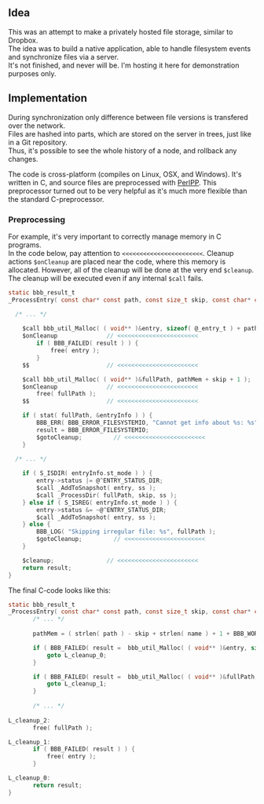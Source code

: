 ## Idea

This was an attempt to make a privately hosted file storage, similar to Dropbox.  
The idea was to build a native application, able to handle filesystem events and synchronize files via a server.  
It's not finished, and never will be. I'm hosting it here for demonstration purposes only.

## Implementation

During synchronization only difference between file versions is transfered over the network.  
Files are hashed into parts, which are stored on the server in trees, just like in a Git repository.  
Thus, it's possible to see the whole history of a node, and rollback any changes.

The code is cross-platform (compiles on Linux, OSX, and Windows). It's written in C, and source files are preprocessed with [PerlPP](https://github.com/d-ash/perlpp). This preprocessor turned out to be very helpful as it's much more flexible than the standard C-preprocessor.

### Preprocessing

For example, it's very important to correctly manage memory in C programs.  
In the code below, pay attention to `<<<<<<<<<<<<<<<<<<<<<<<`. Cleanup actions `$onCleanup` are placed near the code, where this memory is allocated. However, all of the cleanup will be done at the very end `$cleanup`. The cleanup will be executed even if any internal `$call` fails.

```C
static bbb_result_t
_ProcessEntry( const char* const path, const size_t skip, const char* const name, @_t* const ss ) {

  /* ... */
  
	$call bbb_util_Malloc( ( void** )&entry, sizeof( @_entry_t ) + pathMem );
	$onCleanup              // <<<<<<<<<<<<<<<<<<<<<<<
		if ( BBB_FAILED( result ) ) {
			free( entry );
		}
	$$                      // <<<<<<<<<<<<<<<<<<<<<<<

	$call bbb_util_Malloc( ( void** )&fullPath, pathMem + skip + 1 );
	$onCleanup              // <<<<<<<<<<<<<<<<<<<<<<<
		free( fullPath );
	$$                      // <<<<<<<<<<<<<<<<<<<<<<<

	if ( stat( fullPath, &entryInfo ) ) {
		BBB_ERR( BBB_ERROR_FILESYSTEMIO, "Cannot get info about %s: %s", fullPath, strerror( errno ) );
		result = BBB_ERROR_FILESYSTEMIO;
		$gotoCleanup;         // <<<<<<<<<<<<<<<<<<<<<<<
	}

  /* ... */
  
	if ( S_ISDIR( entryInfo.st_mode ) ) {
		entry->status |= @^ENTRY_STATUS_DIR;
		$call _AddToSnapshot( entry, ss );
		$call _ProcessDir( fullPath, skip, ss );
	} else if ( S_ISREG( entryInfo.st_mode ) ) {
		entry->status &= ~@^ENTRY_STATUS_DIR;
		$call _AddToSnapshot( entry, ss );
	} else {
		BBB_LOG( "Skipping irregular file: %s", fullPath );
		$gotoCleanup;         // <<<<<<<<<<<<<<<<<<<<<<<
	}

	$cleanup;               // <<<<<<<<<<<<<<<<<<<<<<<
	return result;
}
```

The final C-code looks like this:
```C
static bbb_result_t
_ProcessEntry( const char* const path, const size_t skip, const char* const name, bbb_sshot_t* const ss ) {
       /* ... */
       
       pathMem = ( strlen( path ) - skip + strlen( name ) + 1 + BBB_WORD_SIZE ) & ~( BBB_WORD_SIZE - 1 );

       if ( BBB_FAILED( result =  bbb_util_Malloc( ( void** )&entry, sizeof( bbb_sshot_entry_t ) + pathMem )  ) ) { 
           goto L_cleanup_0;
       }   

       if ( BBB_FAILED( result =  bbb_util_Malloc( ( void** )&fullPath, pathMem + skip + 1 )  ) ) { 
           goto L_cleanup_1;
       }
       
       /* ... */
       
L_cleanup_2:
       free( fullPath );

L_cleanup_1:
       if ( BBB_FAILED( result ) ) {
           free( entry );
       }

L_cleanup_0:
       return result;
}
```
